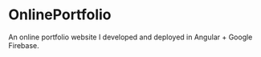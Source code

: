 # OnlinePortfolio

An online portfolio website I developed and deployed in Angular + Google Firebase.
